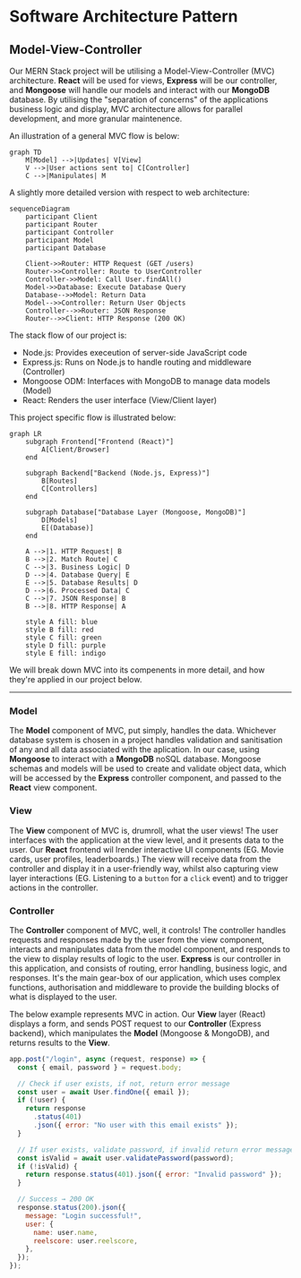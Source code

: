 # Software Architecture Pattern

## Model-View-Controller

Our MERN Stack project will be utilising a Model-View-Controller (MVC) architecture. **React** will be used for views, **Express** will be our controller, and **Mongoose** will handle our models and interact with our **MongoDB** database. By utilising the "separation of concerns" of the applications business logic and display, MVC architecture allows for parallel development, and more granular maintenence.

An illustration of a general MVC flow is below:

```mermaid
graph TD
    M[Model] -->|Updates| V[View]
    V -->|User actions sent to| C[Controller]
    C -->|Manipulates| M
```

A slightly more detailed version with respect to web architecture:

```mermaid
sequenceDiagram
    participant Client
    participant Router
    participant Controller
    participant Model
    participant Database

    Client->>Router: HTTP Request (GET /users)
    Router->>Controller: Route to UserController
    Controller->>Model: Call User.findAll()
    Model->>Database: Execute Database Query
    Database-->>Model: Return Data
    Model-->>Controller: Return User Objects
    Controller-->>Router: JSON Response
    Router-->>Client: HTTP Response (200 OK)
```

The stack flow of our project is:

- Node.js: Provides execeution of server-side JavaScript code
- Express.js: Runs on Node.js to handle routing and middleware (Controller)
- Mongoose ODM: Interfaces with MongoDB to manage data models (Model)
- React: Renders the user interface (View/Client layer)

This project specific flow is illustrated below:

```mermaid
graph LR
    subgraph Frontend["Frontend (React)"]
        A[Client/Browser]
    end

    subgraph Backend["Backend (Node.js, Express)"]
        B[Routes]
        C[Controllers]
    end

    subgraph Database["Database Layer (Mongoose, MongoDB)"]
        D[Models]
        E[(Database)]
    end

    A -->|1. HTTP Request| B
    B -->|2. Match Route| C
    C -->|3. Business Logic| D
    D -->|4. Database Query| E
    E -->|5. Database Results| D
    D -->|6. Processed Data| C
    C -->|7. JSON Response| B
    B -->|8. HTTP Response| A

    style A fill: blue
    style B fill: red
    style C fill: green
    style D fill: purple
    style E fill: indigo
```

We will break down MVC into its compenents in more detail, and how they're applied in our project below.

---

### Model

The **Model** component of MVC, put simply, handles the data. Whichever database system is chosen in a project handles validation and sanitisation of any and all data associated with the aplication. In our case, using **Mongoose** to interact with a **MongoDB** noSQL database. Mongoose schemas and models will be used to create and validate object data, which will be accessed by the **Express** controller component, and passed to the **React** view component.

### View

The **View** component of MVC is, drumroll, what the user views! The user interfaces with the application at the view level, and it presents data to the user. Our **React** frontend wil lrender interactive UI components (EG. Movie cards, user profiles, leaderboards.) The view will receive data from the controller and display it in a user-friendly way, whilst also capturing view layer interactions (EG. Listening to a `button` for a `click` event) and to trigger actions in the controller.

### Controller

The **Controller** component of MVC, well, it controls! The controller handles requests and responses made by the user from the view component, interacts and manipulates data from the model component, and responds to the view to display results of logic to the user. **Express** is our controller in this application, and consists of routing, error handling, business logic, and responses. It's the main gear-box of our application, which uses complex functions, authorisation and middleware to provide the building blocks of what is displayed to the user.

The below example represents MVC in action. Our **View** layer (React) displays a form, and sends POST request to our **Controller** (Express backend), which manipulates the **Model** (Mongoose & MongoDB), and returns results to the **View**.

```javascript
app.post("/login", async (request, response) => {
  const { email, password } = request.body;

  // Check if user exists, if not, return error message
  const user = await User.findOne({ email });
  if (!user) {
    return response
      .status(401)
      .json({ error: "No user with this email exists" });
  }

  // If user exists, validate password, if invalid return error message
  const isValid = await user.validatePassword(password);
  if (!isValid) {
    return response.status(401).json({ error: "Invalid password" });
  }

  // Success → 200 OK
  response.status(200).json({
    message: "Login successful!",
    user: {
      name: user.name,
      reelscore: user.reelscore,
    },
  });
});
```
